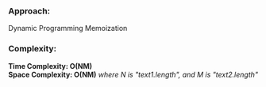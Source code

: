 ### Approach:
Dynamic Programming Memoization
​
### Complexity:
**Time Complexity: O(NM)**\
**Space Complexity: O(NM)** *where N is "text1.length", and M is "text2.length"*